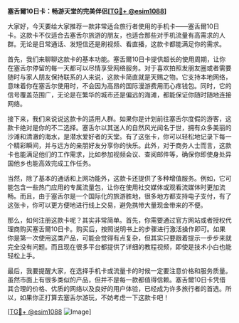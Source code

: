 **塞舌爾10日卡：畅游天堂的完美伴侣[[TG💪+ @esim1088](https://t.me/s/esim1088)]**

大家好，今天要给大家推荐一款非常适合旅行者使用的手机卡——塞舌爾10日卡。这款卡不仅适合去塞舌尔旅游的朋友，也适合那些对手机流量有高需求的人群。无论是日常通话、发短信还是刷视频、看直播，这款卡都能满足你的需求。

首先，我们来聊聊这款卡的基本功能。塞舌爾10日卡提供超长的使用周期，让你在塞舌尔停留的每一天都可以尽情享受网络服务。对于喜欢拍照发朋友圈或者需要随时与家人朋友保持联系的人来说，这款卡简直就是天赐之物。它支持本地网络，意味着你在塞舌尔使用时，不会因为高昂的国际漫游费用而心疼钱包。同时，它的信号覆盖范围广，无论是在繁华的城市还是偏远的海滩，都能保证你随时随地连接网络。

接下来，我们来说说这款卡的适用人群。如果你是计划前往塞舌尔度假的游客，这款卡绝对是你的不二选择。塞舌尔以其迷人的自然风光闻名于世，拥有众多美丽的沙滩和清澈的海水，是潜水爱好者的天堂。有了这张卡，你可以轻松地记录下每一个精彩瞬间，并与远方的亲朋好友分享你的快乐。此外，对于商务人士而言，这款卡也能满足他们的工作需求，比如参加视频会议、查阅邮件等，确保你即使身处异国他乡也能高效完成工作任务。

当然，除了基本的通话和上网功能外，这款卡还提供了多种增值服务。例如，它可能包含一些热门应用的专属流量包，让你在使用社交媒体或观看流媒体时更加流畅。而且，由于塞舌尔是一个国际化的旅游胜地，很多地方都支持电子支付，有了这张卡，你可以更方便地进行线上交易，避免携带大量现金带来的不便。

那么，如何注册这款卡呢？其实非常简单。首先，你需要通过官方网站或者授权代理商购买塞舌爾10日卡。购买后，按照说明书上的步骤进行激活操作即可。如果你是第一次使用这类产品，可能会觉得有点复杂，但其实只要跟着提示一步步来就完全没有问题。而且现在很多平台都提供了详细的教程视频，即使是技术小白也能轻松上手。

最后，我要提醒大家，在选择手机卡或流量卡的时候一定要注意价格和服务质量。虽然市面上有很多类似的产品，但并不是每一款都值得信赖。塞舌爾10日卡凭借其合理的价格、优质的网络以及良好的用户体验，已经成为许多旅行者的首选。所以，如果你正打算去塞舌尔游玩，不妨考虑一下这款卡吧！

[[TG💪+ @esim1088](https://t.me/s/esim1088) ![Image](https://i.postimg.cc/4NQfJmqS/Snipaste-2025-05-13-00-14-12.png)]